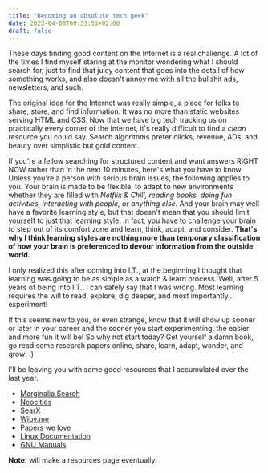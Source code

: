 ```yaml
---
title: "Becoming an absolute tech geek"
date: 2023-04-08T00:33:53+02:00
draft: false
---
```


These days finding good content on the Internet is a real challenge. A lot of the times I find myself staring at the monitor wondering what I should search for, just to find that juicy content that goes into the detail of how something works, and also doesn't annoy me with all the bullshit ads, newsletters, and such.

The original idea for the Internet was really simple, a place for folks to share, store, and find information. It was no more than static websites serving HTML and CSS. Now that we have big tech tracking us on practically every corner of the Internet, it's really difficult to find a *clean* resource you could say. Search algorithms prefer clicks, revenue, ADs, and beauty over simplistic but gold content.

If you're a fellow searching for structured content and want answers RIGHT NOW rather than in the next 10 minutes, here's what you have to know. Unless you're a person with serious brain issues, the following applies to you. Your brain is made to be flexible, to adapt to new environments whether they are filled with *Netflix & Chill, reading books, doing fun activities, interacting with people, or anything else*. And your brain may well have a favorite learning style, but that doesn't mean that you should limit yourself to just that learning style. In fact, you have to challenge your brain to step out of its comfort zone and learn, think, adapt, and consider. **That's why I think learning styles are nothing more than temporary classification of how your brain is preferenced to devour information from the outside world.**

I only realized this after coming into I.T., at the beginning I thought that learning was going to be as simple as a watch & learn process. Well, after 5 years of being into I.T., I can safely say that I was wrong. Most learning requires the will to read, explore, dig deeper, and most importantly.. experiment!

If this seems new to you, or even strange, know that it will show up sooner or later in your career and the sooner you start experimenting, the easier and more fun it will be! So why not start today? Get yourself a damn book, go read some research papers online, share, learn, adapt, wonder, and grow! :) 

I'll be leaving you with some good resources that I accumulated over the last year.
- [Marginalia Search](https://search.marginalia.nu/)
- [Neocities](https://neocities.org/browse)
- [SearX](https://searx.thegpm.org/)
- [Wiby.me](https://wiby.me)
- [Papers we love](https://paperswelove.org/)
- [Linux Documentation](https://linux.die.net/)
- [GNU Manuals](https://www.gnu.org/manual/manual.en.html)

**Note:** will make a resources page eventually.